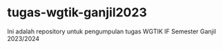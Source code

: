 # tugas-wgtik-ganjil2023
Ini adalah repository untuk pengumpulan tugas WGTIK IF Semester Ganjil 2023/2024

